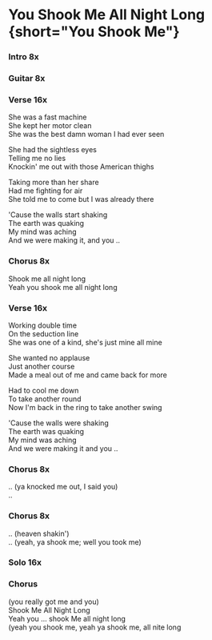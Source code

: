 # You Shook Me All Night Long {short="You Shook Me"}  

### Intro  8x

### Guitar  8x

### Verse  16x

She was a fast machine  
She kept her motor clean  
She was the best damn woman I had ever seen  

She had the sightless eyes  
Telling me no lies  
Knockin' me out with those American thighs  

Taking more than her share  
Had me fighting for air  
She told me to come but I was already there  

'Cause the walls start shaking  
The earth was quaking  
My mind was aching  
And we were making it, and you ..

### Chorus  8x

Shook me all night long  
Yeah you shook me all night long  

### Verse  16x

Working double time  
On the seduction line  
She was one of a kind, she's just mine all mine  

She wanted no applause  
Just another course  
Made a meal out of me and came back for more  

Had to cool me down  
To take another round  
Now I'm back in the ring to take another swing  

'Cause the walls were shaking  
The earth was quaking  
My mind was aching  
And we were making it and you ..

### Chorus  8x

..
(ya knocked me out, I said you)  
..

### Chorus  8x

..
(heaven shakin')  
..
(yeah, ya shook me; well you took me)  

### Solo  16x

### Chorus  

(you really got me and you)  
Shook Me All Night Long  
Yeah you ... shook Me all night long  
(yeah you shook me, yeah ya shook me, all nite long  
